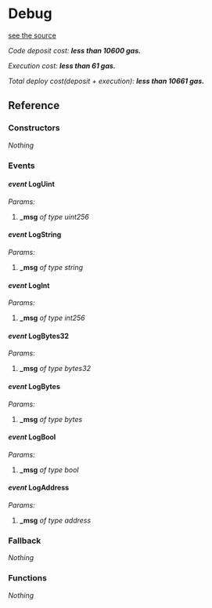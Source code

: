 # Debug
[see the source](https://github.com/daostack/daostack/tree/master/contracts/test/Debug.sol)

*Code deposit cost: **less than 10600 gas.***

*Execution cost: **less than 61 gas.***

*Total deploy cost(deposit + execution): **less than 10661 gas.***

> 

## Reference
### Constructors
*Nothing*
### Events
#### *event* LogUint
*Params:*

1. **_msg** *of type uint256*


#### *event* LogString
*Params:*

1. **_msg** *of type string*


#### *event* LogInt
*Params:*

1. **_msg** *of type int256*


#### *event* LogBytes32
*Params:*

1. **_msg** *of type bytes32*


#### *event* LogBytes
*Params:*

1. **_msg** *of type bytes*


#### *event* LogBool
*Params:*

1. **_msg** *of type bool*


#### *event* LogAddress
*Params:*

1. **_msg** *of type address*


### Fallback
*Nothing*
### Functions
*Nothing*
